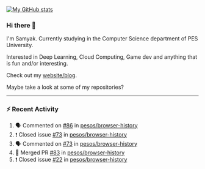 [![My GitHub stats](https://github-readme-stats.vercel.app/api?username=Samyak2&count_private=true&show_icons=true&theme=gruvbox)](https://github.com/anuraghazra/github-readme-stats)

### Hi there 👋

I'm Samyak. Currently studying in the Computer Science department of PES University.

Interested in Deep Learning, Cloud Computing, Game dev and anything that is fun and/or interesting.

Check out my [website/blog](https://samyak2.github.io/).

Maybe take a look at some of my repositories?

---

### :zap: Recent Activity

<!--START_SECTION:activity-->
1. 🗣 Commented on [#86](https://github.com/pesos/browser-history/issues/86) in [pesos/browser-history](https://github.com/pesos/browser-history)
2. ❗️ Closed issue [#73](https://github.com/pesos/browser-history/issues/73) in [pesos/browser-history](https://github.com/pesos/browser-history)
3. 🗣 Commented on [#73](https://github.com/pesos/browser-history/issues/73) in [pesos/browser-history](https://github.com/pesos/browser-history)
4. 🎉 Merged PR [#83](https://github.com/pesos/browser-history/pull/83) in [pesos/browser-history](https://github.com/pesos/browser-history)
5. ❗️ Closed issue [#22](https://github.com/pesos/browser-history/issues/22) in [pesos/browser-history](https://github.com/pesos/browser-history)
<!--END_SECTION:activity-->
